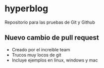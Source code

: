# hyperblog
Repositorio para las pruebas de Git y Github

## Nuevo cambio de pull request

* Creado por el increible team
* Trucos muy locos de git
* Incluye ejemplos en linux, windows y mac
